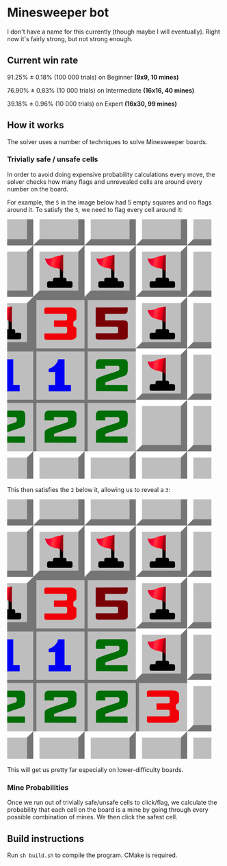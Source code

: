 # Minesweeper bot

I don't have a name for this currently (though maybe I will eventually). Right now it's fairly strong, but not strong enough.

## Current win rate

91.25% &plusmn; 0.18% (100 000 trials) on Beginner **(9x9, 10 mines)**

76.90% &plusmn; 0.83% (10 000 trials) on Intermediate **(16x16, 40 mines)**

39.18% &plusmn; 0.96% (10 000 trials) on Expert **(16x30, 99 mines)**

## How it works

The solver uses a number of techniques to solve Minesweeper boards.

### Trivially safe / unsafe cells

In order to avoid doing expensive probability calculations every move, the solver checks how many flags and unrevealed cells are around every number on the board.

For example, the `5` in the image below had 5 empty squares and no flags around it. To satisfy the `5`, we need to flag every cell around it:

![All Mines](https://github.com/ArolaunTech/minesweeperbot/blob/main/imgs/5-flagged.png)

This then satisfies the `2` below it, allowing us to reveal a `3`:

![Satisfied](https://github.com/ArolaunTech/minesweeperbot/blob/main/imgs/2-rev.png)

This will get us pretty far especially on lower-difficulty boards.

### Mine Probabilities

Once we run out of trivially safe/unsafe cells to click/flag, we calculate the probability that each cell on the board is a mine by going through every possible combination of mines. We then click the safest cell.

## Build instructions

Run `sh build.sh` to compile the program. CMake is required.
